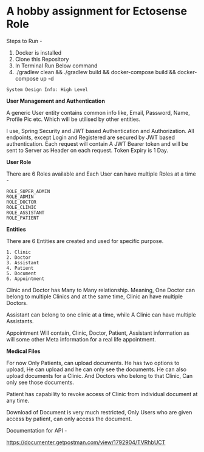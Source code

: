 # A hobby assignment for Ectosense Role

Steps to Run - 
1. Docker is installed
2. Clone this Repository
3. In Terminal Run Below command
4. ./gradlew clean && ./gradlew build && docker-compose build &&  docker-compose up -d
 
 `System Design Info: High Level`
 
**User Management and Authentication**
 
A generic User entity contains common info like, Email, Password, Name, Profile Pic etc. Which will be utilised by other entities.  
 
I use, Spring Security and JWT based Authentication and Authorization. All endpoints, except Login and Registered are 
secured by JWT based authentication. Each request will contain A JWT Bearer token and will be sent to Server as Header 
on each request. Token Expiry is 1 Day.

**User Role**

There are 6 Roles available and Each User can have multiple Roles at a time - 

    ROLE_SUPER_ADMIN
    ROLE_ADMIN
    ROLE_DOCTOR
    ROLE_CLINIC
    ROLE_ASSISTANT
    ROLE_PATIENT
    
 
**Entities**

There are 6 Entities are created and used for specific purpose. 

    1. Clinic
    2. Doctor
    3. Assistant
    4. Patient
    5. Document
    6. Appointment

Clinic and Doctor has Many to Many relationship. Meaning, One Doctor can belong to multiple Clinics and at the same time, 
Clinic an have multiple Doctors.

Assistant can belong to one clinic at a time, while A Clinic can have multiple Assistants.

Appointment Will contain, Clinic, Doctor, Patient, Assistant information as will some other Meta information for a real
life appointment. 



**Medical Files**    
    
For now Only Patients, can upload documents. He has two options to upload, He can upload and he can only
see the documents. He can also upload documents for a Clinic. And Doctors who belong to that Clinic, Can only
see those documents. 

Patient has capability to revoke access of Clinic from individual document at any time. 

Download of Document is very much restricted, Only Users who are given access by patient, can only
access the document. 

Documentation for API - 

https://documenter.getpostman.com/view/1792904/TVRhbUCT
